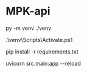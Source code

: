 # MPK-api

py -m venv ./venv

.\venv\Scripts\Activate.ps1

pip install -r requirements.txt

uvicorn src.main:app --reload
